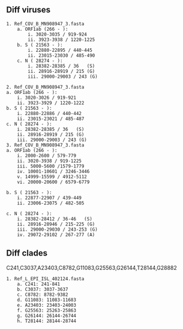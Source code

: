 ## Diff viruses
	1. Ref_COV_B_MN908947_3.fasta
		a. ORF1ab (266 - ):
			i. 3020-3035 / 919-924
			ii. 3923-3938 / 1220-1225
		b. S ( 21563 - ): 
			i. 22880-22895 / 440-445
			ii. 23015-23030 / 485-490
		c. N ( 28274 - ):
			i. 28382-28385 / 36   (S)
			ii. 28916-28919 / 215 (G)
			iii. 29000-29003 / 243 (G)

	2. Ref_COV_B_MN908947_3.fasta
	a. ORF1ab (266 - ):
		i. 3020-3026 / 919-921
		ii. 3923-3929 / 1220-1222
	b. S ( 21563 - ): 
		i. 22880-22886 / 440-442
		ii. 23015-23021 / 485-487
	c. N ( 28274 - ):
		i. 28382-28385 / 36   (S)
		ii. 28916-28919 / 215 (G)
		iii. 29000-29003 / 243 (G)
	3. Ref_COV_B_MN908947_3.fasta
	a. ORF1ab (266 - ):
		i. 2000-2600 / 579-779
		ii. 3020-3938 / 919-1225
		iii. 5000-5600 /1579-1779
		iv. 10001-10601 / 3246-3446
		v. 14999-15599 / 4912-5112
		vi. 20000-20600 / 6579-6779
		
	b. S ( 21563 - ): 
		i. 22877-22907 / 439-449
		ii. 23006-23075 / 482-505
		
	c. N ( 28274 - ):
		i. 28382-28412 / 36-46   (S)
		ii. 28916-28946 / 215-225 (G)
		iii. 29000-29030 / 243-253 (G)
		iv. 29072-29102 / 267-277 (A)

## Diff clades
C241,C3037,A23403,C8782,G11083,G25563,G26144,T28144,G28882

	1. Ref_L_EPI_ISL_402124.fasta
		a. C241: 241-841
		b. C3037: 3037-3637
		c. C8782: 8782-9382
		d. G11083: 11083-11683
		e. A23403: 23403-24003
		f. G25563: 25263-25863
		g. G26144: 26144-26744
		h. T28144: 28144-28744

